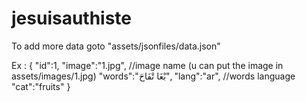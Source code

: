 # jesuisauthiste


To add more data goto "assets/jsonfiles/data.json"

Ex : 
    {
        "id":1,
        "image":"1.jpg", //image name (u can put the image in assets/images/1.jpg)
        "words":"بْغَا تْفَاحَ",
        "lang":"ar", //words language
        "cat":"fruits"
    }
    
    
